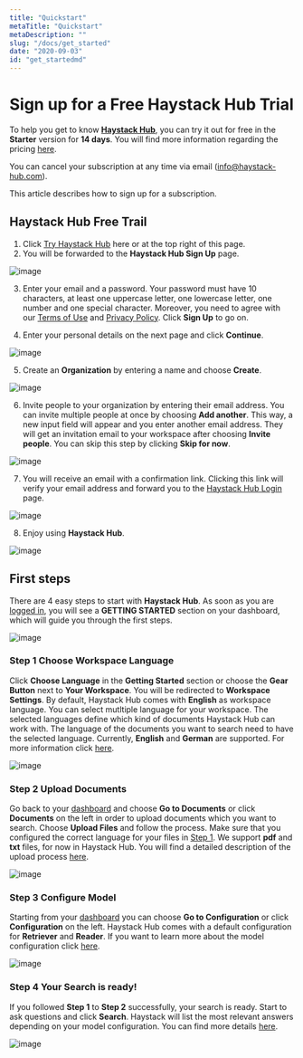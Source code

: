 ```yaml
---
title: "Quickstart"
metaTitle: "Quickstart"
metaDescription: ""
slug: "/docs/get_started"
date: "2020-09-03"
id: "get_startedmd"
---
```


# Sign up for a Free Haystack Hub Trial

To help you get to know [**Haystack Hub**](https://app.haystack-hub.com/), you can try it out for free in the **Starter** version for **14 days**. You will find more information regarding the pricing [here](https://haystack.deepset.ai/pricing/pricing/).

You can cancel your subscription at any time via email (<info@haystack-hub.com>).

This article describes how to sign up for a subscription.

## Haystack Hub Free Trail

1. Click [Try Haystack Hub](https://app.haystack-hub.com/signup/step-1) here or at the top right of this page.
2. You will be forwarded to the **Haystack Hub Sign Up** page.

![image](../img/HaystackHub_signup1.png)

3. Enter your email and a password. Your password must have 10 characters, at least one uppercase letter, one lowercase letter, one number and one special character. Moreover, you need to agree with our [Terms of Use]() and [Privacy Policy](). Click **Sign Up** to go on.

4. Enter your personal details on the next page and click **Continue**.

![image](../img/HaystackHub_signup2.png)

5. Create an **Organization** by entering a name and choose **Create**.

![image](../img/HaystackHub_signup3.png)

6. Invite people to your organization by entering their email address. You can invite multiple people at once by choosing **Add another**. This way, a new input field will appear and you enter another email address. They will get an invitation email to your workspace after choosing **Invite people**. You can skip this step by clicking **Skip for now**.

![image](../img/HaystackHub_signup4.png)

7. You will receive an email with a confirmation link. Clicking this link will verify your email address and forward you to the [Haystack Hub Login](https://app.haystack-hub.com/) page. 

![image](../img/HaystackHub_signup5.png)

8. Enjoy using **Haystack Hub**.

![image](../img/HaystackHub_signup6.png)

## First steps

There are 4 easy steps to start with **Haystack Hub**. As soon as you are [logged in](https://app.haystack-hub.com/), you will see a **GETTING STARTED** section on your dashboard, which will guide you through the first steps.

![image](../img/HaystackHub_gettingstarted.png)

### Step 1 Choose Workspace Language

Click **Choose Language** in the **Getting Started** section or choose the **Gear Button** next to **Your Workspace**. You will be redirected to **Workspace Settings**. By default, Haystack Hub comes with **English** as workspace language. You can select mutltiple language for your workspace. The selected languages define which kind of documents Haystack Hub can work with. The language of the documents you want to search need to have the selected language. Currently, **English** and **German** are supported. For more information click [here](/docs_hub/conf_workspacemd).

![image](../img/HaystackHub_workspace.png)

### Step 2 Upload Documents

Go back to your [dashboard](https://app.haystack-hub.com/dashboard) and choose **Go to Documents** or click **Documents** on the left in order to upload documents which you want to search. Choose **Upload Files** and follow the process. Make sure that you configured the correct language for your files in [Step 1](/docs_hub/get_startedmd#Step-1-Choose-Workspace-Languge). We support **pdf** and **txt** files, for now in Haystack Hub. You will find a detailed description of the upload process [here](/docs_hub/upload_documentsmd).

![image](../img/HaystackHub_uploaddocuments.png)


### Step 3 Configure Model

Starting from your [dashboard](https://app.haystack-hub.com/dashboard) you can choose **Go to Configuration** or click **Configuration** on the left. Haystack Hub comes with a default configuration for **Retriever** and **Reader**. If you want to learn more about the model configuration click [here](http://localhost:8000/docs_hub/conf_modelmd).

![image](../img/HaystackHub_confmodel.png)

### Step 4 Your Search is ready!

If you followed **Step 1** to **Step 2** successfully, your search is ready. Start to ask questions and click **Search**. Haystack will list the most relevant answers depending on your model configuration. You can find more details [here](/docs_hub/searchmd).

![image](../img/HaystackHub_search.png)